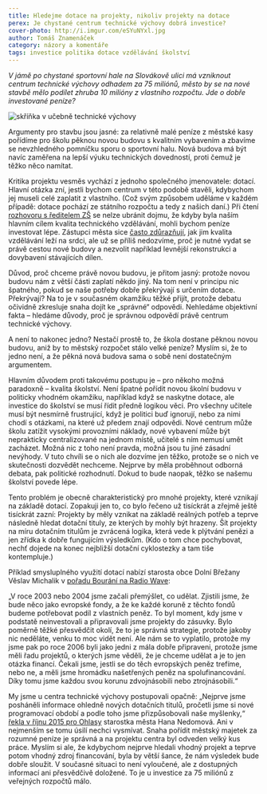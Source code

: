 ```yaml
---
title: Hledejme dotace na projekty, nikoliv projekty na dotace
perex: Je chystané centrum technické výchovy dobrá investice?
cover-photo: http://i.imgur.com/eSYuNYxl.jpg
author: Tomáš Znamenáček
category: názory a komentáře
tags: investice politika dotace vzdělávání školství
---
```


*V jámě po chystané sportovní hale na Slovákově ulici má vzniknout centrum technické výchovy odhadem za 75 miliónů, město by se na nové stavbě mělo podílet zhruba 10 milióny z vlastního rozpočtu. Jde o dobře investované peníze?*

<img src="http://i.imgur.com/eSYuNYx.jpg" alt="skříňka v učebně technické výchovy" class="img-responsive img-popup" data-author="Tomáš Znamenáček">

Argumenty pro stavbu jsou jasné: za relativně malé peníze z městské kasy pořídíme pro školu pěknou novou budovu s kvalitním vybavením a zbavíme se nevzhledného pomníčku sporu o sportovní halu. Nová budova má být navíc zaměřena na lepší výuku technických dovedností, proti čemuž je těžko něco namítat.

Kritika projektu vesměs vychází z jednoho společného jmenovatele: dotací. Hlavní otázka zní, jestli bychom centrum v této podobě stavěli, kdybychom jej museli celé zaplatit z vlastního. (Což svým způsobem uděláme v každém případě: dotace pochází ze státního rozpočtu a tedy z našich daní.) Při čtení [rozhovoru s ředitelem ZŠ](http://www.ohlasy.info/clanky/2017/01/rozhovor-ochmansky.html) se nelze ubránit dojmu, že kdyby byla naším hlavním cílem kvalita technického vzdělávání, mohli bychom peníze investovat lépe. Zástupci města sice [často zdůrazňují](http://www.ohlasy.info/clanky/2017/02/centrum-technicke-vychovy.html), jak jim kvalita vzdělávání leží na srdci, ale už se příliš nedozvíme, proč je nutné vydat se právě cestou nové budovy a nezvolit například levnější rekonstrukci a dovybavení stávajících dílen.

Důvod, proč chceme právě novou budovu, je přitom jasný: protože novou budovu nám z větší části zaplatí někdo jiný. Na tom není v principu nic špatného, pokud se naše potřeby dobře překrývají s určením dotace. Překrývají? Na to je v současném okamžiku těžké přijít, protože debatu očividně zkresluje snaha dojít ke „správné“ odpovědi. Nehledáme objektivní fakta – hledáme důvody, proč je správnou odpovědí právě centrum technické výchovy.

A není to nakonec jedno? Nestačí prostě to, že škola dostane pěknou novou budovu, aniž by to městský rozpočet stálo velké peníze? Myslím si, že to jedno není, a že pěkná nová budova sama o sobě není dostatečným argumentem.

Hlavním důvodem proti takovému postupu je – pro někoho možná paradoxně – kvalita školství. Není špatné pořídit novou školní budovu v politicky vhodném okamžiku, například když se naskytne dotace, ale investice do školství se musí řídit předně logikou věci. Pro všechny učitele musí být nesmírně frustrující, když je politici buď ignorují, nebo za nimi chodí s otázkami, na které už předem znají odpovědi. Nové centrum může školu zatížit vysokými provozními náklady, nové vybavení může být neprakticky centralizované na jednom místě, učitelé s ním nemusí umět zacházet. Možná nic z toho není pravda, možná jsou tu jiné zásadní nevýhody. V tuto chvíli se o nich ale dozvíme jen těžko, protože se o nich ve skutečnosti dozvědět nechceme. Nejprve by měla proběhnout odborná debata, pak politické rozhodnutí. Dokud to bude naopak, těžko se našemu školství povede lépe.

Tento problém je obecně charakteristický pro mnohé projekty, které vznikají na základě dotací. Zopakuji jen to, co bylo řečeno už tisíckrát a zřejmě ještě tisíckrát zazní: Projekty by měly vznikat na základě reálných potřeb a teprve následně hledat dotační tituly, ze kterých by mohly být hrazeny. Šít projekty na míru dotačním titulům je zvrácená logika, která vede k plýtvání penězi a jen zřídka k dobře fungujícím výsledkům. (Kdo o tom chce pochybovat, nechť dojede na konec nejbližší dotační cyklostezky a tam tiše kontempluje.)

Příklad smysluplného využití dotací nabízí starosta obce Dolní Břežany Věslav Michalik v [pořadu Bourání na Radio Wave](http://www.rozhlas.cz/radiowave/bourani/_zprava/starosta-obce-dolni-brezany-veslav-michalik-investice-do-verejneho-prostoru-se-nam-vratily-nekolikanasobne--1491907):

„V roce 2003 nebo 2004 jsme začali přemýšlet, co udělat. Zjistili jsme, že bude něco jako evropské fondy, a že ke každé koruně z těchto fondů budeme potřebovat podíl z vlastních peněz. To byl moment, kdy jsme v podstatě neinvestovali a připravovali jsme projekty do zásuvky. Bylo poměrně těžké přesvědčit okolí, že to je správná strategie, protože jakoby nic neděláte, venku to moc vidět není. Ale nám se to vyplatilo, protože my jsme pak po roce 2006 byli jako jedni z mála dobře připraveni, protože jsme měli řadu projektů, o kterých jsme věděli, že je chceme udělat a je to jen otázka financí. Čekali jsme, jestli se do těch evropských peněz trefíme, nebo ne, a měli jsme hromádku našetřených peněz na spolufinancování. Díky tomu jsme každou svou korunu zdvojnásobili nebo ztrojnásobili.“

My jsme u centra technické výchovy postupovali opačně: „Nejprve jsme posháněli informace ohledně nových dotačních titulů, pročetli jsme si nové programovací období a podle toho jsme přizpůsobovali naše myšlenky,“ [řekla v říjnu 2015 pro Ohlasy](http://www.ohlasy.info/clanky/2015/10/budoucnost-slovakovy.html) starostka města Hana Nedomová. Ani v nejmenším se tomu úsilí nechci vysmívat. Snaha pořídit městský majetek za rozumné peníze je správná a na projektu centra byl odveden velký kus práce. Myslím si ale, že kdybychom nejprve hledali vhodný projekt a teprve potom vhodný zdroj financování, byla by větší šance, že nám výsledek bude dobře sloužit. V současné situaci to není vyloučené, ale z dostupných informací ani přesvědčivě doložené. To je u investice za 75 miliónů z veřejných rozpočtů málo.
